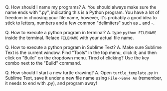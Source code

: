 Q. How should I name my programs?
A. You should always make sure the name ends with ".py", indicating this is a Python program. You have a lot of freedom in choosing your file name, however, it's probably a good idea to stick to letters, numbers and a few common "delimiters" such as _ and -.

Q. How to execute a python program in terminal?
A. type ```python FILENAME``` inside the terminal. Relace ```FILENAME``` with your actual file name.

Q. How to execute a python program in Sublime Text?
A. Make sure Sublime Text is the current window. Find "Tools" in the top menu, click it; and then click on "Build" on the dropdown menu. Tired of clicking? Use the key combo next to the "Build" command.

Q. How should I start a new turtle drawing?
A. Open ```turtle_template.py``` in Sublime Text, save it under a new file name using ```File->Save As``` (remember, it needs to end with .py), and program away!
